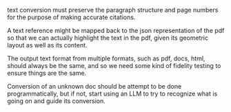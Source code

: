text conversion must preserve the paragraph structure and page numbers for the
purpose of making accurate citations.

A text reference might be mapped back to the json representation of the pdf so
that we can actually highlight the text in the pdf, given its geometric layout
as well as its content.

The output text format from multiple formats, such as pdf, docs, html, should
always be the same, and so we need some kind of fidelity testing to ensure
things are the same.

Conversion of an unknown doc should be attempt to be done programmatically, but
if not, start using an LLM to try to recognize what is going on and guide its
conversion.
